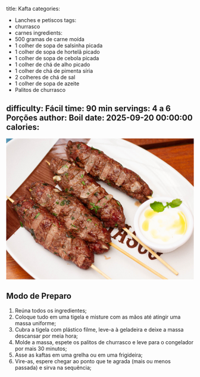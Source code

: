 title: Kafta
categories:
  - Lanches e petiscos
tags:
  - churrasco
  - carnes
ingredients:
  - 500 gramas de carne moída
  - 1 colher de sopa de salsinha picada
  - 1 colher de sopa de hortelã picado
  - 1 colher de sopa de cebola picada
  - 1 colher de chá de alho picado
  - 1 colher de chá de pimenta síria
  - 2 colheres de chá de sal
  - 1 colher de sopa de azeite
  - Palitos de churrasco

difficulty: Fácil
time: 90 min
servings: 4 a 6 Porções
author: Boil
date: 2025-09-20 00:00:00
calories:
---
![Kafta](/images/kafta.png)

## Modo de Preparo
1. Reúna todos os ingredientes;
2. Coloque tudo em uma tigela e misture com as mãos até atingir uma massa uniforme;
3. Cubra a tigela com plástico filme, leve-a à geladeira e deixe a massa descansar por meia hora;
4. Molde a massa, espete os palitos de churrasco e leve para o congelador por mais 30 minutos;
5. Asse as kaftas em uma grelha ou em uma frigideira;
6. Vire-as, espere chegar ao ponto que te agrada (mais ou menos passada) e sirva na sequência;